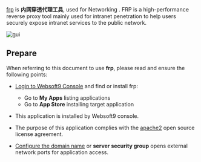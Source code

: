 [frp](https://gofrp.org) is **内网穿透代理工具**, used for Networking . FRP is a high-performance reverse proxy tool mainly used for intranet penetration to help users securely expose intranet services to the public network.


![gui](http://libs.websoft9.com/Websoft9/DocsPicture/zh/frp/frp-gui-websoft9.png)


## Prepare

When referring to this document to use **frp**, please read and ensure the following points:

- [Login to Websoft9 Console](./login-console) and find or install frp:
  - Go to **My Apps** listing applications 
  - Go to **App Store** installing target application

- This application is installed by Websoft9 console.


- The purpose of this application complies with the [apache2](https://opensource.org/licenses/Apache-2.0) open source license agreement.


- [Configure the domain name](./domain-set) or **server security group** opens external network ports for application access.